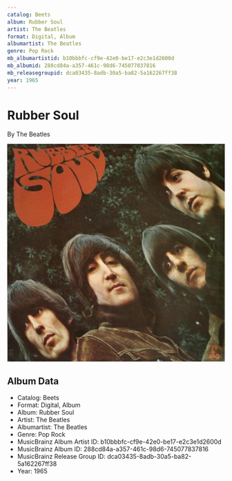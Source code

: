 ```yaml
---
catalog: Beets
album: Rubber Soul
artist: The Beatles
format: Digital, Album
albumartist: The Beatles
genre: Pop Rock
mb_albumartistid: b10bbbfc-cf9e-42e0-be17-e2c3e1d2600d
mb_albumid: 288cd84a-a357-461c-98d6-745077837816
mb_releasegroupid: dca03435-8adb-30a5-ba82-5a162267ff38
year: 1965
---
```


# Rubber Soul

By The Beatles

![](../../assets/beetscovers/The_Beatles-Rubber_Soul.jpg)

## Album Data

- Catalog: Beets
- Format: Digital, Album
- Album: Rubber Soul
- Artist: The Beatles
- Albumartist: The Beatles
- Genre: Pop Rock
- MusicBrainz Album Artist ID: b10bbbfc-cf9e-42e0-be17-e2c3e1d2600d
- MusicBrainz Album ID: 288cd84a-a357-461c-98d6-745077837816
- MusicBrainz Release Group ID: dca03435-8adb-30a5-ba82-5a162267ff38
- Year: 1965

